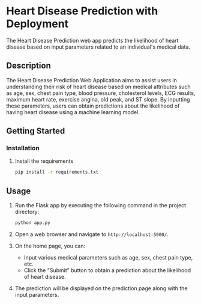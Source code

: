 # Heart Disease Prediction with Deployment

The Heart Disease Prediction web app predicts the likelihood of heart disease based on input parameters related to an individual's medical data. 

## Description

The Heart Disease Prediction Web Application aims to assist users in understanding their risk of heart disease based on medical attributes such as age, sex, chest pain type, blood pressure, cholesterol levels, ECG results, maximum heart rate, exercise angina, old peak, and ST slope. By inputting these parameters, users can obtain predictions about the likelihood of having heart disease using a machine learning model.

## Getting Started

### Installation

1. Install the requirements

   ```bash
   pip install -r requirements.txt
   ```

## Usage

1. Run the Flask app by executing the following command in the project directory:

   ```bash
   python app.py
   ```

2. Open a web browser and navigate to `http://localhost:5000/`.

3. On the home page, you can:

   - Input various medical parameters such as age, sex, chest pain type, etc.
   - Click the "Submit" button to obtain a prediction about the likelihood of heart disease.

4. The prediction will be displayed on the prediction page along with the input parameters.

